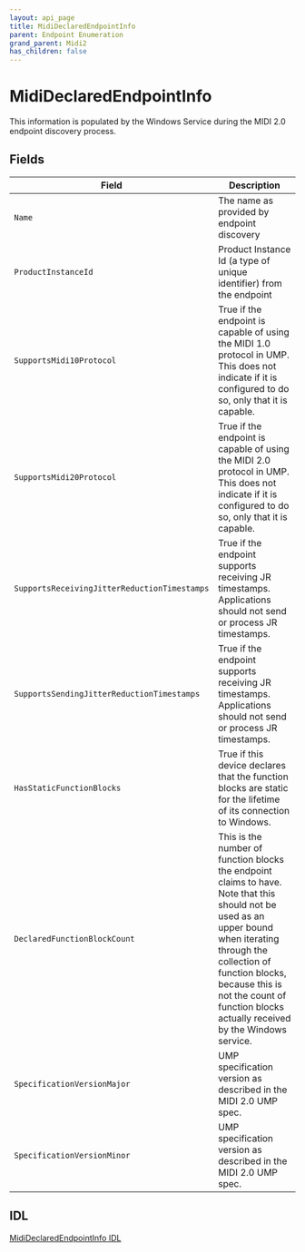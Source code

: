```yaml
---
layout: api_page
title: MidiDeclaredEndpointInfo
parent: Endpoint Enumeration
grand_parent: Midi2
has_children: false
---
```


# MidiDeclaredEndpointInfo

This information is populated by the Windows Service during the MIDI 2.0 endpoint discovery process.

## Fields

| Field | Description |
| --------------- | ----------- |
| `Name` | The name as provided by endpoint discovery |
| `ProductInstanceId` | Product Instance Id (a type of unique identifier) from the endpoint |
| `SupportsMidi10Protocol` | True if the endpoint is capable of using the MIDI 1.0 protocol in UMP. This does not indicate if it is configured to do so, only that it is capable. |
| `SupportsMidi20Protocol` | True if the endpoint is capable of using the MIDI 2.0 protocol in UMP. This does not indicate if it is configured to do so, only that it is capable. |
| `SupportsReceivingJitterReductionTimestamps` | True if the endpoint supports receiving JR timestamps. Applications should not send or process JR timestamps. |
| `SupportsSendingJitterReductionTimestamps` | True if the endpoint supports receiving JR timestamps. Applications should not send or process JR timestamps. |
| `HasStaticFunctionBlocks` | True if this device declares that the function blocks are static for the lifetime of its connection to Windows. |
| `DeclaredFunctionBlockCount` | This is the number of function blocks the endpoint claims to have. Note that this should not be used as an upper bound when iterating through the collection of function blocks, because this is not the count of function blocks actually received by the Windows service. |
| `SpecificationVersionMajor` | UMP specification version as described in the MIDI 2.0 UMP spec. |
| `SpecificationVersionMinor` | UMP specification version as described in the MIDI 2.0 UMP spec. |

## IDL

[MidiDeclaredEndpointInfo IDL](https://github.com/microsoft/MIDI/blob/main/src/app-sdk/winrt-core/MidiDeclaredEndpointInfo.idl)
